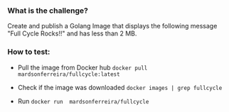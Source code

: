 ### What is the challenge?

Create and publish a Golang Image that displays the following message "Full Cycle Rocks!!" and has less than 2 MB.

### How to test:

- Pull the image from Docker hub `docker pull mardsonferreira/fullcycle:latest`

- Check if the image was downloaded `docker images | grep fullcycle`

- Run `docker run  mardsonferreira/fullcycle`
